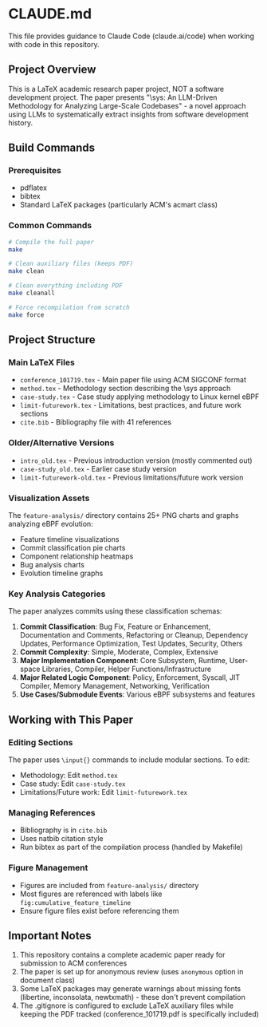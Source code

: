# CLAUDE.md

This file provides guidance to Claude Code (claude.ai/code) when working with code in this repository.

## Project Overview

This is a LaTeX academic research paper project, NOT a software development project. The paper presents "\sys: An LLM-Driven Methodology for Analyzing Large-Scale Codebases" - a novel approach using LLMs to systematically extract insights from software development history.

## Build Commands

### Prerequisites
- pdflatex
- bibtex
- Standard LaTeX packages (particularly ACM's acmart class)

### Common Commands
```bash
# Compile the full paper
make

# Clean auxiliary files (keeps PDF)
make clean

# Clean everything including PDF
make cleanall

# Force recompilation from scratch
make force
```

## Project Structure

### Main LaTeX Files
- `conference_101719.tex` - Main paper file using ACM SIGCONF format
- `method.tex` - Methodology section describing the \sys approach
- `case-study.tex` - Case study applying methodology to Linux kernel eBPF
- `limit-futurework.tex` - Limitations, best practices, and future work sections
- `cite.bib` - Bibliography file with 41 references

### Older/Alternative Versions
- `intro_old.tex` - Previous introduction version (mostly commented out)
- `case-study_old.tex` - Earlier case study version
- `limit-futurework-old.tex` - Previous limitations/future work version

### Visualization Assets
The `feature-analysis/` directory contains 25+ PNG charts and graphs analyzing eBPF evolution:
- Feature timeline visualizations
- Commit classification pie charts
- Component relationship heatmaps
- Bug analysis charts
- Evolution timeline graphs

### Key Analysis Categories
The paper analyzes commits using these classification schemas:
1. **Commit Classification**: Bug Fix, Feature or Enhancement, Documentation and Comments, Refactoring or Cleanup, Dependency Updates, Performance Optimization, Test Updates, Security, Others
2. **Commit Complexity**: Simple, Moderate, Complex, Extensive
3. **Major Implementation Component**: Core Subsystem, Runtime, User-space Libraries, Compiler, Helper Functions/Infrastructure
4. **Major Related Logic Component**: Policy, Enforcement, Syscall, JIT Compiler, Memory Management, Networking, Verification
5. **Use Cases/Submodule Events**: Various eBPF subsystems and features

## Working with This Paper

### Editing Sections
The paper uses `\input{}` commands to include modular sections. To edit:
- Methodology: Edit `method.tex`
- Case study: Edit `case-study.tex`
- Limitations/Future work: Edit `limit-futurework.tex`

### Managing References
- Bibliography is in `cite.bib`
- Uses natbib citation style
- Run bibtex as part of the compilation process (handled by Makefile)

### Figure Management
- Figures are included from `feature-analysis/` directory
- Most figures are referenced with labels like `fig:cumulative_feature_timeline`
- Ensure figure files exist before referencing them

## Important Notes

1. This repository contains a complete academic paper ready for submission to ACM conferences
2. The paper is set up for anonymous review (uses `anonymous` option in document class)
3. Some LaTeX packages may generate warnings about missing fonts (libertine, inconsolata, newtxmath) - these don't prevent compilation
4. The .gitignore is configured to exclude LaTeX auxiliary files while keeping the PDF tracked (conference_101719.pdf is specifically included)